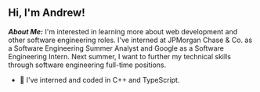 ## Hi, I'm Andrew!

***About Me:***
I'm interested in learning more about web development and other software engineering roles. I've interned at JPMorgan Chase & Co. as a Software Engineering Summer Analyst and Google as a Software Engineering Intern. Next summer, I want to further my technical skills through software engineering full-time positions.

- 🔭 I've interned and coded in C++ and TypeScript.

<!--
**andrewsantoyo/andrewsantoyo** is a ✨ _special_ ✨ repository because its `README.md` (this file) appears on your GitHub profile.

Here are some ideas to get you started:

- 🔭 I’m currently working on ...
- 🌱 I’m currently learning ...
- 👯 I’m looking to collaborate on ...
- 🤔 I’m looking for help with ...
- 💬 Ask me about ...
- 📫 How to reach me: ...
- 😄 Pronouns: ...
- ⚡ Fun fact: ...
-->

